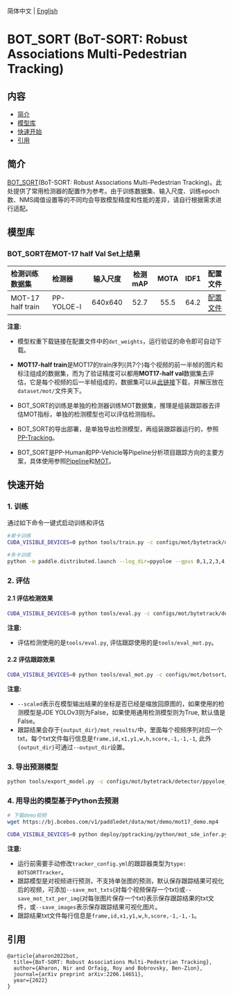 简体中文 | [English](README.md)

# BOT_SORT (BoT-SORT: Robust Associations Multi-Pedestrian Tracking)

## 内容
- [简介](#简介)
- [模型库](#模型库)
- [快速开始](#快速开始)
- [引用](#引用)

## 简介
[BOT_SORT](https://arxiv.org/pdf/2206.14651v2.pdf)(BoT-SORT: Robust Associations Multi-Pedestrian Tracking)。此处提供了常用检测器的配置作为参考。由于训练数据集、输入尺度、训练epoch数、NMS阈值设置等的不同均会导致模型精度和性能的差异，请自行根据需求进行适配。

## 模型库

### BOT_SORT在MOT-17 half Val Set上结果

|  检测训练数据集      |  检测器     | 输入尺度  | 检测mAP  |  MOTA  |  IDF1  |  配置文件 |
| :--------         | :-----      | :----:  | :------:  | :----: |:-----: |:----:   |
| MOT-17 half train | PP-YOLOE-l  | 640x640 |  52.7    |  55.5  |  64.2 |[配置文件](./botsort_ppyoloe.yml) |


**注意:**
  - 模型权重下载链接在配置文件中的```det_weights```，运行验证的命令即可自动下载。
  - **MOT17-half train**是MOT17的train序列(共7个)每个视频的前一半帧的图片和标注组成的数据集，而为了验证精度可以都用**MOT17-half val**数据集去评估，它是每个视频的后一半帧组成的，数据集可以从[此链接](https://bj.bcebos.com/v1/paddledet/data/mot/MOT17.zip)下载，并解压放在`dataset/mot/`文件夹下。

  - BOT_SORT的训练是单独的检测器训练MOT数据集，推理是组装跟踪器去评估MOT指标，单独的检测模型也可以评估检测指标。
  - BOT_SORT的导出部署，是单独导出检测模型，再组装跟踪器运行的，参照[PP-Tracking](../../../deploy/pptracking/python)。
  - BOT_SORT是PP-Human和PP-Vehicle等Pipeline分析项目跟踪方向的主要方案，具体使用参照[Pipeline](../../../deploy/pipeline)和[MOT](../../../deploy/pipeline/docs/tutorials/pphuman_mot.md)。


## 快速开始

### 1. 训练
通过如下命令一键式启动训练和评估
```bash
#单卡训练
CUDA_VISIBLE_DEVICES=0 python tools/train.py -c configs/mot/bytetrack/detector/ppyoloe_crn_l_36e_640x640_mot17half.yml --eval --amp

#多卡训练
python -m paddle.distributed.launch --log_dir=ppyoloe --gpus 0,1,2,3,4,5,6,7 tools/train.py -c configs/mot/bytetrack/detector/ppyoloe_crn_l_36e_640x640_mot17half.yml --eval --amp
```

### 2. 评估
#### 2.1 评估检测效果
```bash
CUDA_VISIBLE_DEVICES=0 python tools/eval.py -c configs/mot/bytetrack/detector/ppyoloe_crn_l_36e_640x640_mot17half.yml
```

**注意:**
 - 评估检测使用的是```tools/eval.py```, 评估跟踪使用的是```tools/eval_mot.py```。

#### 2.2 评估跟踪效果
```bash
CUDA_VISIBLE_DEVICES=0 python tools/eval_mot.py -c configs/mot/botsort/botsort_ppyoloe.yml --scaled=True
```
**注意:**
 - `--scaled`表示在模型输出结果的坐标是否已经是缩放回原图的，如果使用的检测模型是JDE YOLOv3则为False，如果使用通用检测模型则为True, 默认值是False。
 - 跟踪结果会存于`{output_dir}/mot_results/`中，里面每个视频序列对应一个txt，每个txt文件每行信息是`frame,id,x1,y1,w,h,score,-1,-1,-1`, 此外`{output_dir}`可通过`--output_dir`设置。

### 3. 导出预测模型

```bash
python tools/export_model.py -c configs/mot/bytetrack/detector/ppyoloe_crn_l_36e_640x640_mot17half.yml --output_dir=output_inference -o weights=https://bj.bcebos.com/v1/paddledet/models/mot/ppyoloe_crn_l_36e_640x640_mot17half.pdparams
```

### 4. 用导出的模型基于Python去预测

```bash
# 下载demo视频
wget https://bj.bcebos.com/v1/paddledet/data/mot/demo/mot17_demo.mp4

CUDA_VISIBLE_DEVICES=0 python deploy/pptracking/python/mot_sde_infer.py --model_dir=output_inference/ppyoloe_crn_l_36e_640x640_mot17half --tracker_config=deploy/pptracking/python/tracker_config.yml --video_file=mot17_demo.mp4 --device=GPU --threshold=0.5
```
**注意:**
 - 运行前需要手动修改`tracker_config.yml`的跟踪器类型为`type: BOTSORTTracker`。
 - 跟踪模型是对视频进行预测，不支持单张图的预测，默认保存跟踪结果可视化后的视频，可添加`--save_mot_txts`(对每个视频保存一个txt)或`--save_mot_txt_per_img`(对每张图片保存一个txt)表示保存跟踪结果的txt文件，或`--save_images`表示保存跟踪结果可视化图片。
 - 跟踪结果txt文件每行信息是`frame,id,x1,y1,w,h,score,-1,-1,-1`。


## 引用
```
@article{aharon2022bot,
  title={BoT-SORT: Robust Associations Multi-Pedestrian Tracking},
  author={Aharon, Nir and Orfaig, Roy and Bobrovsky, Ben-Zion},
  journal={arXiv preprint arXiv:2206.14651},
  year={2022}
}
```
